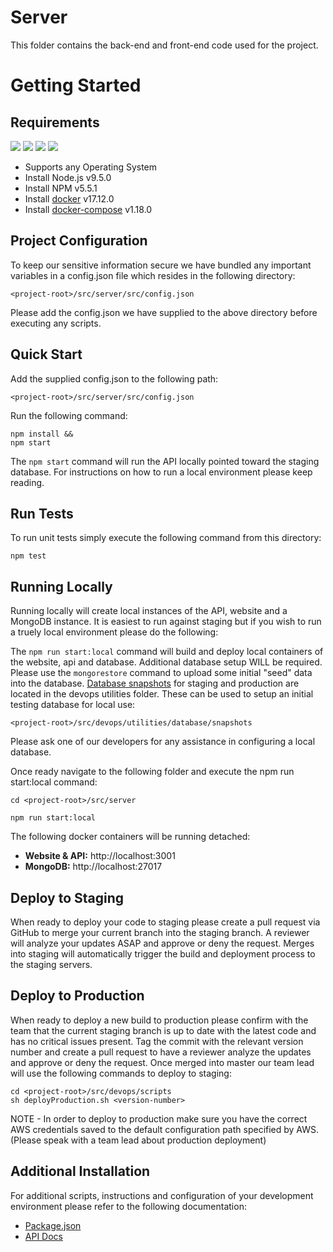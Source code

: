 # Server
This folder contains the back-end and front-end code used for the project.

# Getting Started

## Requirements
![](https://img.shields.io/badge/node-v9.2.0-blue.svg)
![](https://img.shields.io/badge/npm-v5.5.1-blue.svg)
![](https://img.shields.io/badge/docker-v17.12.0-blue.svg)
![](https://img.shields.io/badge/dockercompose-v1.18.0-blue.svg)

- Supports any Operating System
- Install Node.js v9.5.0  
- Install NPM v5.5.1
- Install [docker](https://docs.docker.com/get-started/) v17.12.0
- Install [docker-compose](https://docs.docker.com/compose/gettingstarted/) v1.18.0

## Project Configuration
To keep our sensitive information secure we have bundled any important variables in a config.json file which resides in the following directory:
```
<project-root>/src/server/src/config.json
```
Please add the config.json we have supplied to the above directory before executing any scripts.

## Quick Start
Add the supplied config.json to the following path:
```
<project-root>/src/server/src/config.json
```
Run the following command:
```
npm install && 
npm start
```
The `npm start` command will run the API locally pointed toward the staging database. For instructions on how to run a local environment please keep reading.

## Run Tests
To run unit tests simply execute the following command from this directory:
```
npm test
```

## Running Locally

Running locally will create local instances of the API, website and a MongoDB instance. It is easiest to run against staging but if you wish to run a truely local environment please do the following:

The `npm run start:local` command will build and deploy local containers of the website, api and database. Additional database setup WILL be required. Please use the `mongorestore` command to upload some initial "seed" data into the database. [Database snapshots](../devops/utilities/database/snapshots) for staging and production are located in the devops utilities folder. These can be used to setup an initial testing database for local use:
```
<project-root>/src/devops/utilities/database/snapshots
```
Please ask one of our developers for any assistance in configuring a local database.

Once ready navigate to the following folder and execute the npm run 
start:local command:
```
cd <project-root>/src/server
```
```
npm run start:local
```

The following docker containers will be running detached:<br>

- **Website & API:** http://localhost:3001<br>
- **MongoDB:** http://localhost:27017

## Deploy to Staging

When ready to deploy your code to staging please create a pull request via GitHub to merge your current branch into the staging branch. A reviewer will analyze your updates ASAP and approve or deny the request. Merges into staging will automatically trigger the build and deployment process to the staging servers.

## Deploy to Production

When ready to deploy a new build to production please confirm with the team that the current staging branch is up to date with the latest code and has no critical issues present. Tag the commit with the relevant version number and create a pull request to have a reviewer analyze the updates and approve or deny the request. Once merged into master our team lead will use the following commands to deploy to staging:
```
cd <project-root>/src/devops/scripts
sh deployProduction.sh <version-number>
```
NOTE - In order to deploy to production make sure you have the correct AWS credentials saved to the default configuration path specified by AWS. (Please speak with a team lead about production deployment) 

## Additional Installation
For additional scripts, instructions and configuration of your development environment please refer to the following documentation:<br>
- [Package.json](package.json)<br>
- [API Docs](http://adpq-docs.hotbsoftware.com)<br>